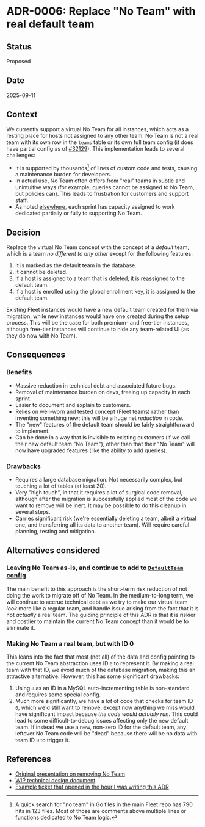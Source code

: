 # ADR-0006: Replace "No Team" with real default team

## Status

Proposed

## Date

2025-09-11

## Context

We currently support a virtual No Team for all instances, which acts as a resting place for hosts not assigned to any other team. No Team is not a real team with its own row in the `teams` table or its own full team config (it does have partial config as of [#32129](https://github.com/fleetdm/fleet/pull/32129)). This implementation leads to several challenges:

* It is supported by thousands[^1] of lines of custom code and tests, causing a maintenance burden for developers.
* In actual use, No Team often differs from "real" teams in subtle and unintuitive ways (for example, queries cannot be assigned to No Team, but policies can). This leads to frustration for customers and support staff. 
* As noted [elsewhere](https://docs.google.com/presentation/d/1Q8u5KtgeBmm3g7emt3VJ7nochEV3dKJIm4zUJiiyXd0/edit?slide=id.g3796d19f491_0_59#slide=id.g3796d19f491_0_59), each sprint has capacity assigned to work dedicated partially or fully to supporting No Team.

## Decision

Replace the virtual No Team concept with the concept of a _default_ team, which is a team _no different to any other_ except for the following features:

1. It is marked as the default team in the database.
2. It cannot be deleted.
3. If a host is assigned to a team that is deleted, it is reassigned to the default team.
4. If a host is enrolled using the global enrollment key, it is assigned to the default team.

Existing Fleet instances would have a new default team created for them via migration, while new instances would have one created during the setup process. This will be the case for both premium- and free-tier instances, although free-tier instances will continue to hide any team-related UI (as they do now with No Team).

## Consequences

### Benefits

* Massive reduction in technical debt and associated future bugs.
* Removal of maintenance burden on devs, freeing up capacity in each sprint.
* Easier to document and explain to customers.
* Relies on well-worn and tested concept (Fleet teams) rather than inventing something new; this will be a huge net _reduction_ in code.
* The "new" features of the default team should be fairly straightforward to implement.
* Can be done in a way that is invisible to existing customers (if we call their new default team "No Team"), other than that their "No Team" will now have upgraded features (like the ability to add queries).

### Drawbacks

* Requires a large database migration. Not necessarily complex, but touching a lot of tables (at least 20).
* Very "high touch", in that it requires a lot of surgical code removal, although after the migration is successfully applied most of the code we want to remove will be inert. It may be possible to do this cleanup in several steps.
* Carries significant risk (we're essentially deleting a team, albeit a virtual one, and transferring all its data to another team). Will require careful planning, testing and mitigation.

## Alternatives considered

### Leaving No Team as-is, and continue to add to [`DefaultTeam` config](https://github.com/fleetdm/fleet/blob/9df8e23f7a84ea2cc1f827f0209958ba3572e6a7/server/fleet/teams.go#L191-L194)

The main benefit to this approach is the short-term risk reduction of not doing the work to migrate off of No Team. In the medium-to-long term, we will continue to accrue technical debt as we try to make our virtual team _look_ more like a regular team, and handle issue arising from the fact that it is not _actually_ a real team. The guiding principle of this ADR is that it is riskier and costlier to maintain the current No Team concept than it would be to eliminate it. 

### Making No Team a real team, but with ID 0

This leans into the fact that most (not all) of the data and config pointing to the current No Team abstraction uses ID `0` to represent it. By making a real team with that ID, we avoid much of the database migration, making this an attractive alternative. However, this has some significant drawbacks:

1. Using `0` as an ID in a MySQL auto-incrementing table is non-standard and requires some special config.
2. Much more significantly, we have a _lot_ of code that checks for team ID `0`, which we'd still want to remove, except now anything we miss would have significant impact because _the code would actually run_. This could lead to some difficult-to-debug issues affecting only the new default team. If instead we use a new, non-zero ID for the default team, any leftover No Team code will be "dead" because there will be no data with team ID `0` to trigger it.

## References

* [Original presentation on removing No Team](https://docs.google.com/presentation/d/1Q8u5KtgeBmm3g7emt3VJ7nochEV3dKJIm4zUJiiyXd0/edit?slide=id.g351848d7157_0_84#slide=id.g351848d7157_0_84)
* [WIP technical design document](https://docs.google.com/document/d/1tTO0ip1lGJXiL0O5vDet6DFlOzv_ufazuiZ6wqB60vY/edit?usp=sharing)
* [Example ticket that opened in the hour I was writing this ADR](https://github.com/fleetdm/fleet/issues/32876)

[^1]: A quick search for "no team" in Go files in the main Fleet repo has 790 hits in 123 files. Most of those are comments above multiple lines or functions dedicated to No Team logic. 